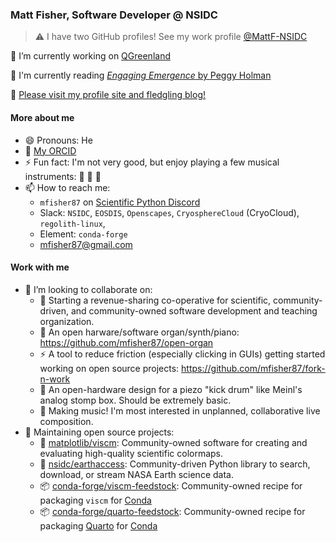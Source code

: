 ### Matt Fisher, Software Developer @ NSIDC

> :warning: I have two GitHub profiles! See my work profile
> [@MattF-NSIDC](https://github.com/MattF-NSIDC)

🔭 I’m currently working on [QGreenland](https://github.com/nsidc/qgreenland)

📖 I'm currently reading [*Engaging Emergence* by Peggy Holman](https://peggyholman.com/papers/engaging-emergence)

📄 [Please visit my profile site and fledgling blog!](https://mfisher87.github.io)


#### More about me

- 😄 Pronouns: He
- 🧪 [My ORCID](https://orcid.org/0000-0003-3260-5445)
- ⚡ Fun fact: I'm not very good, but enjoy playing a few musical instruments: 🥁 🎹 🎸
- 📫 How to reach me:
    - `mfisher87` on [Scientific Python Discord](https://scientific-python.org/community/#discord-server)
    - Slack: `NSIDC`, `EOSDIS`, `Openscapes`, `CryosphereCloud` (CryoCloud), `regolith-linux`,
    - Element: `conda-forge`
    - mfisher87@gmail.com


#### Work with me

- 👯 I’m looking to collaborate on:
    - 👐 Starting a revenue-sharing co-operative for scientific, community-driven, and community-owned software development and teaching organization.
    - 🎹 An open harware/software organ/synth/piano: https://github.com/mfisher87/open-organ
    - ⚡ A tool to reduce friction (especially clicking in GUIs) getting started working on open source projects: https://github.com/mfisher87/fork-n-work
    - 🦵 An open-hardware design for a piezo "kick drum" like Meinl's analog stomp box. Should be extremely basic.
    - 🎵 Making music! I'm most interested in unplanned, collaborative live composition.
- 🔧 Maintaining open source projects:
    - 🌈 [matplotlib/viscm](https://github.com/matplotlib/viscm): Community-owned software for creating and evaluating high-quality scientific colormaps.
    - 🔑 [nsidc/earthaccess](https://github.com/nsidc/earthaccess): Community-driven Python library to search, download, or stream NASA Earth science data.
    - 📦 [conda-forge/viscm-feedstock](https://github.com/conda-forge/viscm-feedstock): Community-owned recipe for packaging `viscm` for [Conda](https://en.wikipedia.org/wiki/Conda_(package_manager))
    - 📦 [conda-forge/quarto-feedstock](https://github.com/conda-forge/quarto-feedstock): Community-owned recipe for packaging [Quarto](https://quarto.org/) for [Conda](https://en.wikipedia.org/wiki/Conda_(package_manager)) 

<!--
- 🌱 I’m currently learning ...
- 🤔 I’m looking for help with ...
- 💬 Ask me about ...
-->
